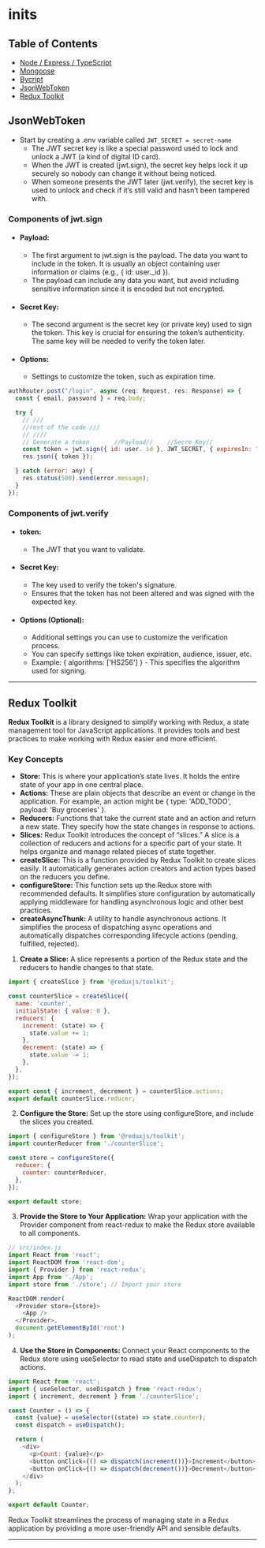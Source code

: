 # inits
## Table of Contents
- [Node / Express / TypeScript](https://github.com/yefrysanchez/useDocs/blob/main/01-NodeTypescript.md)
- [Mongoose](https://github.com/yefrysanchez/useDocs/blob/main/Mongoose.md)
-  [Bycript](https://github.com/yefrysanchez/useDocs/blob/main/Bycript.md)
-  [JsonWebToken](#jsonwebtoken)
-  [Redux Toolkit](#redux-toolkit)

## JsonWebToken

- Start by creating a .env variable called ```JWT_SECRET = secret-name```
  - The JWT secret key is like a special password used to lock and unlock a JWT (a kind of digital ID card).
  - When the JWT is created (jwt.sign), the secret key helps lock it up securely so nobody can change it without being noticed.
  - When someone presents the JWT later (jwt.verify), the secret key is used to unlock and check if it’s still valid and hasn’t been tampered with.

### Components of jwt.sign

- #### Payload:
  - The first argument to jwt.sign is the payload. The data you want to include in the token. It is usually an object containing user information or claims (e.g., { id: user._id }).
  - The payload can include any data you want, but avoid including sensitive information since it is encoded but not encrypted.

- #### Secret Key:
  - The second argument is the secret key (or private key) used to sign the token. This key is crucial for ensuring the token’s authenticity. The same key will be needed to verify the token later.
 
- #### Options:
  - Settings to customize the token, such as expiration time.

```javascript
authRouter.post("/login", async (req: Request, res: Response) => {
  const { email, password } = req.body;

  try {
    // ///
    //rest of the code ///
    // //// 
    // Generate a token       //Payload//    //Secre Key//   
    const token = jwt.sign({ id: user._id }, JWT_SECRET, { expiresIn: "1h" });
    res.json({ token });

  } catch (error: any) {
    res.status(500).send(error.message);
  }
});
```

### Components of jwt.verify

- #### token:
  - The JWT that you want to validate.

- #### Secret Key:
  - The key used to verify the token's signature.
  - Ensures that the token has not been altered and was signed with the expected key.
 
- #### Options (Optional):
   - Additional settings you can use to customize the verification process.
   - You can specify settings like token expiration, audience, issuer, etc.
   - Example: { algorithms: ['HS256'] } - This specifies the algorithm used for signing.
 

___

## Redux Toolkit

**Redux Toolkit** is a library designed to simplify working with Redux, a state management tool for JavaScript applications. 
It provides tools and best practices to make working with Redux easier and more efficient.

### Key Concepts

- **Store:** This is where your application’s state lives. It holds the entire state of your app in one central place.
- **Actions:** These are plain objects that describe an event or change in the application. For example, an action might be { type: 'ADD_TODO', payload: 'Buy groceries' }.
- **Reducers:** Functions that take the current state and an action and return a new state. They specify how the state changes in response to actions.
- **Slices:** Redux Toolkit introduces the concept of “slices.” A slice is a collection of reducers and actions for a specific part of your state. It helps organize and manage related pieces of state together.
- **createSlice:** This is a function provided by Redux Toolkit to create slices easily. It automatically generates action creators and action types based on the reducers you define.
- **configureStore:** This function sets up the Redux store with recommended defaults. It simplifies store configuration by automatically applying middleware for handling asynchronous logic and other best practices.
- **createAsyncThunk:** A utility to handle asynchronous actions. It simplifies the process of dispatching async operations and automatically dispatches corresponding lifecycle actions (pending, fulfilled, rejected).

1. **Create a Slice:** A slice represents a portion of the Redux state and the reducers to handle changes to that state.

```javascript
import { createSlice } from '@reduxjs/toolkit';

const counterSlice = createSlice({
  name: 'counter',
  initialState: { value: 0 },
  reducers: {
    increment: (state) => {
      state.value += 1;
    },
    decrement: (state) => {
      state.value -= 1;
    },
  },
});

export const { increment, decrement } = counterSlice.actions;
export default counterSlice.reducer;
```

2. **Configure the Store:** Set up the store using configureStore, and include the slices you created.

```javascript
import { configureStore } from '@reduxjs/toolkit';
import counterReducer from './counterSlice';

const store = configureStore({
  reducer: {
    counter: counterReducer,
  },
});

export default store;
```

3. **Provide the Store to Your Application:** Wrap your application with the Provider component from react-redux to make the Redux store available to all components.

```javascript
// src/index.js
import React from 'react';
import ReactDOM from 'react-dom';
import { Provider } from 'react-redux';
import App from './App';
import store from './store'; // Import your store

ReactDOM.render(
  <Provider store={store}>
    <App />
  </Provider>,
  document.getElementById('root')
);

```

4. **Use the Store in Components:** Connect your React components to the Redux store using useSelector to read state and useDispatch to dispatch actions.

```javascript
import React from 'react';
import { useSelector, useDispatch } from 'react-redux';
import { increment, decrement } from './counterSlice';

const Counter = () => {
  const {value} = useSelector((state) => state.counter);
  const dispatch = useDispatch();

  return (
    <div>
      <p>Count: {value}</p>
      <button onClick={() => dispatch(increment())}>Increment</button>
      <button onClick={() => dispatch(decrement())}>Decrement</button>
    </div>
  );
};

export default Counter;
```



Redux Toolkit streamlines the process of managing state in a Redux application by providing a more user-friendly API and sensible defaults.

___
